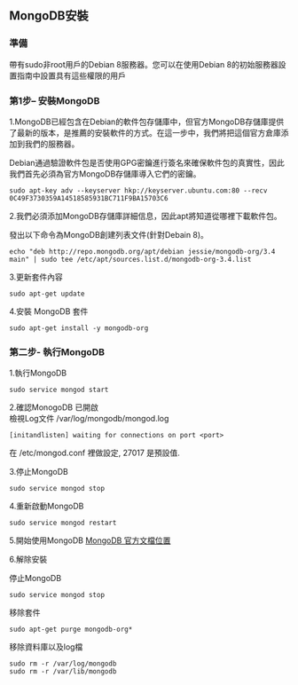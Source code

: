 ## MongoDB安裝

### 準備
帶有sudo非root用戶的Debian 8服務器。您可以在使用Debian 8的初始服務器設置指南中設置具有這些權限的用戶

### 第1步– 安裝MongoDB

1.MongoDB已經包含在Debian的軟件包存儲庫中，但官方MongoDB存儲庫提供了最新的版本，是推薦的安裝軟件的方式。在這一步中，我們將把這個官方倉庫添加到我們的服務器。  

Debian通過驗證軟件包是否使用GPG密鑰進行簽名來確保軟件包的真實性，因此我們首先必須為官方MongoDB存儲庫導入它們的密鑰。  

```
sudo apt-key adv --keyserver hkp://keyserver.ubuntu.com:80 --recv 0C49F3730359A14518585931BC711F9BA15703C6
```

2.我們必須添加MongoDB存儲庫詳細信息，因此apt將知道從哪裡下載軟件包。

發出以下命令為MongoDB創建列表文件(針對Debain 8)。

```
echo "deb http://repo.mongodb.org/apt/debian jessie/mongodb-org/3.4 main" | sudo tee /etc/apt/sources.list.d/mongodb-org-3.4.list
```

3.更新套件內容
```
sudo apt-get update  
```

4.安裝 MongoDB 套件
```
sudo apt-get install -y mongodb-org
```

### 第二步- 執行MongoDB

1.執行MongoDB
```
sudo service mongod start
```
2.確認MonogoDB 已開啟  
檢視Log文件 /var/log/mongodb/mongod.log
```
[initandlisten] waiting for connections on port <port>
```
<port> 在 /etc/mongod.conf 裡做設定, 27017 是預設值.  

3.停止MongoDB
```
sudo service mongod stop
```

4.重新啟動MongoDB
```
sudo service mongod restart
```  

5.開始使用MongoDB
[MongoDB 官方文檔位置](https://docs.mongodb.com/master/#getting-started)

6.解除安裝

停止MongoDB
```
sudo service mongod stop
```  

移除套件
```
sudo apt-get purge mongodb-org*
```

移除資料庫以及log檔
```
sudo rm -r /var/log/mongodb
sudo rm -r /var/lib/mongodb
```

```
